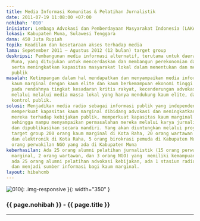 ```yaml
---
title: Media Informasi Komunitas & Pelatihan Jurnalistik
date: 2011-07-19 11:08:00 +07:00
nohibah: '010'
inisiator: Lembaga Advokasi dan Pemberdayaan Masyarakat Indonesia (LAKAS-PERMAI)
lokasi: Kabupaten Muna, Sulawesi Tenggara
dana: 450 Juta Rupiah
topik: Keadilan dan kesetaraan akses terhadap media
lama: Sepetember 2011 – Agustus 2012 (12 bulan) target group
deskripsi: Pembangunan media informasi alternatif, terutama untuk daerah Kabupaten
  Muna, yang ditujukan untuk mencerdaskan dan membangun perekonomian daerah marjinal,
  serta meningkatkan kapasitas masyarakat lokal dalam menentukan dan mengubah kebijakan
  publik
masalah: Ketimpangan dalam hal mendapatkan dan menyampaikan media informasi antara
  kaum marginal dengan kaum elite dan kaum berkemampuan ekonomi tinggi yang berimplikasi
  pada rendahnya tingkat kesadaran kritis rakyat, kecenderungan advokasi dan kampanye
  melalui melalui media massa lokal yang hanya mendukung kaum elite, dan lemahnya
  kontrol publik.
solusi: Menjadikan media radio sebagai informasi publik yang independen dan demokratis,
  memperkuat kapasitas kaum marginal dibidang advokasi dan meningkatkan pemahaman
  mereka terhadap kebijakan publik, memperkuat kapasitas kaum marginal dibidang jurnalistik
  sehingga mampu menyampaikan permasalahan mereka melalui karya jurnalistik yang dikelola
  dan dipublikasikan secara mandiri. Yang akan diuntungkan melalui proyek ini adalah
  target group 200 orang kaum marginal di Kota Raha, 20 orang wartawan media cetak
  dan elektronik di Kota Raha, 5 orang birokrasi pemuda di Kabupaten Muna, dan 25
  orang perwakilan NGO yang ada di Kabupaten Muna
keberhasilan: Ada 25 orang alumni pelatihan jurnalistik (15 orang perwakilan kaum
  marginal, 2 orang wartawan, dan 3 orang NGO) yang  memiliki kemampuan jurnalistik,
  ada 25 orang alumni pelatihan advokasi kebijakan, ada 1 stasiun radio FM yang menyampaikan
  dan menjadi sumber informasi bagi kaum marginal.
layout: hibahcmb
---
```


![010](/static/img/hibahcmb/010.png){: .img-responsive }{: width="350" }

### {{ page.nohibah }} - {{ page.title }}

---

